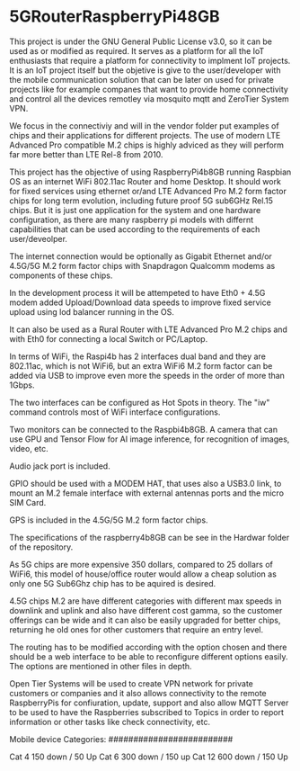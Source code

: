 # 5GRouterRaspberryPi48GB

This project is under the GNU General Public License v3.0, so it can be used as or modified as required. It serves as a platform for all the IoT enthusiasts that require a platform for connectivity to implment IoT projects. It is an IoT project itself but the objetive is give to the user/developer with the mobile 
communication solution that can be later on used for private projects like for example companes that want to provide home connectivity and control all 
the devices remotley via mosquito mqtt and ZeroTier System VPN. 

We focus in the connectiviy and will in the vendor folder put examples of chips and their applications for different projects. The use of modern 
LTE Advanced Pro compatible M.2 chips is highly adviced as they will perform far more better than LTE Rel-8 from 2010. 


This project has the objective of using RaspberryPi4b8GB running Raspbian OS as an internet WiFi 802.11ac Router and home Desktop. It should
work for fixed services using ethernet or/and LTE Advanced Pro M.2 form factor chips for long term evolution, including future proof 5G sub6GHz Rel.15 chips. But it is just one application for the system and one hardware configuration, as there are many raspberry pi models with differnt capabilities
that can be used according to the requirements of each user/deveolper.

The internet connection would be optionally as Gigabit Ethernet and/or 4.5G/5G M.2 form factor chips with Snapdragon Qualcomm modems as components of these chips.

In the development process it will be attempeted to have Eth0 + 4.5G modem added Upload/Download data speeds to improve fixed service upload using  lod balancer running in the OS.

It can also be used as a Rural Router with LTE Advanced Pro M.2 chips and with Eth0 for connecting a local Switch or PC/Laptop.

In terms of WiFi, the Raspi4b has 2 interfaces dual band and they are 802.11ac, which is not WiFi6, but an extra WiFi6 M.2 form factor can be added via USB to improve even more the speeds in the order of more than 1Gbps.

The two interfaces can be configured as Hot Spots in theory. The "iw" command controls most of WiFi interface configurations.

Two monitors can be connected to the Raspbi4b8GB. A camera that can use GPU and Tensor Flow for AI image inference, for recognition of images, video, etc.

Audio jack port is included.

GPIO should be used with a MODEM HAT, that uses also a USB3.0 link, to mount an M.2 female interface with external antennas ports and the micro SIM Card.

GPS is included in the 4.5G/5G M.2 form factor chips.

The specifications of the raspberry4b8GB can be see in the Hardwar folder of the repository.

As 5G chips are more expensive 350 dollars, compared to 25 dollars of WiFi6, this model of house/office router would allow a cheap solution as only one 5G Sub6Ghz chip has to be aquired is desired.

4.5G chips M.2 are have different categories with different max speeds in downlink and uplink and also have different cost gamma, so the customer offerings can be wide and it can also be easily upgraded for better chips, returning he old ones for other customers that require an entry level.

The routing has to be modified according with the option chosen and there should be a web interface to be able to reconfigure different options easily.
The options are mentioned in other files in depth. 

Open Tier Systems will be used to create VPN network for private customers or companies and it also allows connectivity to the remote RaspberryPis for confiuration, update, support and also allow MQTT Server to be used to have the Raspberries subscribed to Topics in order to report information or other tasks like check connectivity, etc.


Mobile device Categories:
#########################

Cat 4 150 down / 50 Up
Cat 6 300 down / 150 up
Cat 12 600 down / 150 Up


